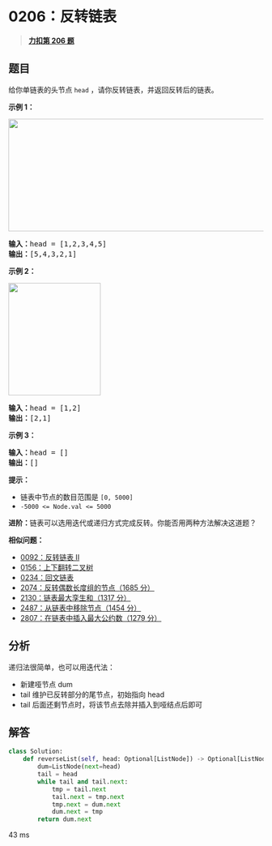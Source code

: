 # 0206：反转链表


> <u>**[力扣第 206 题](https://leetcode.cn/problems/reverse-linked-list/)**</u>

## 题目

给你单链表的头节点 <code>head</code> ，请你反转链表，并返回反转后的链表。
<div class="original__bRMd">
<div>


<p><strong>示例 1：</strong></p>
<img alt="" src="https://assets.leetcode.com/uploads/2021/02/19/rev1ex1.jpg" style="width: 542px; height: 222px;" />
<pre>
<strong>输入：</strong>head = [1,2,3,4,5]
<strong>输出：</strong>[5,4,3,2,1]
</pre>

<p><strong>示例 2：</strong></p>
<img alt="" src="https://assets.leetcode.com/uploads/2021/02/19/rev1ex2.jpg" style="width: 182px; height: 222px;" />
<pre>
<strong>输入：</strong>head = [1,2]
<strong>输出：</strong>[2,1]
</pre>

<p><strong>示例 3：</strong></p>

<pre>
<strong>输入：</strong>head = []
<strong>输出：</strong>[]
</pre>



<p><strong>提示：</strong></p>

<ul>
<li>链表中节点的数目范围是 <code>[0, 5000]</code></li>
<li><code>-5000 <= Node.val <= 5000</code></li>
</ul>



<p><strong>进阶：</strong>链表可以选用迭代或递归方式完成反转。你能否用两种方法解决这道题？</p>
</div>
</div>


**相似问题：**
- [0092：反转链表 II](/leetcode/0092)
- [0156：上下翻转二叉树](/leetcode/0156)
- [0234：回文链表](/leetcode/0234)
- [2074：反转偶数长度组的节点（1685 分）](/leetcode/2074)
- [2130：链表最大孪生和（1317 分）](/leetcode/2130)
- [2487：从链表中移除节点（1454 分）](/leetcode/2487)
- [2807：在链表中插入最大公约数（1279 分）](/leetcode/2807)


## 分析

递归法很简单，也可以用迭代法：
- 新建哑节点 dum
- tail 维护已反转部分的尾节点，初始指向 head
- tail 后面还剩节点时，将该节点去除并插入到哑结点后即可

## 解答

```python
class Solution:
    def reverseList(self, head: Optional[ListNode]) -> Optional[ListNode]:
        dum=ListNode(next=head)
        tail = head
        while tail and tail.next:
            tmp = tail.next
            tail.next = tmp.next
            tmp.next = dum.next
            dum.next = tmp
        return dum.next
```
43 ms


